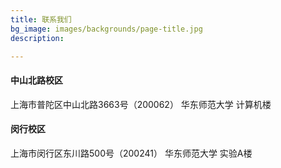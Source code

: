 ```yaml
---
title: 联系我们
bg_image: images/backgrounds/page-title.jpg
description:

---
```


#### 中山北路校区
上海市普陀区中山北路3663号（200062） 华东师范大学 计算机楼
#### 闵行校区
上海市闵行区东川路500号（200241） 华东师范大学 实验A楼

